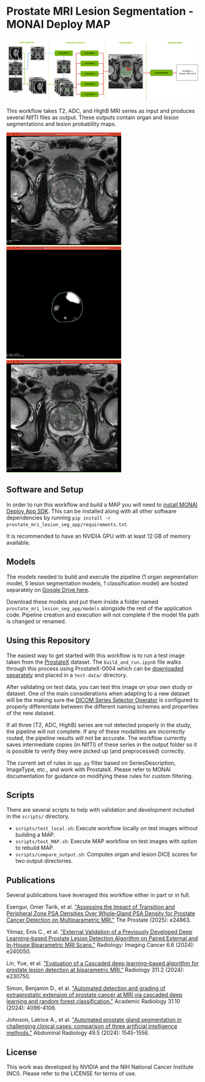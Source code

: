 # Prostate MRI Lesion Segmentation - MONAI Deploy MAP

<p float="left">
  <img src="imgs/workflow-diagram.png" width="900"/>
</p>

This workflow takes T2, ADC, and HighB MRI series as input and produces several NIfTI files as output. These outputs contain organ and lesion segmentations and lesion probability maps.

<p float="left">
  <img src="imgs/organ_seg.png" width="300" />
  <img src="imgs/lesion_prob.png" width="300" />
  <img src="imgs/lesion_mask.png" width="300" />
</p>

## Software and Setup

In order to run this workflow and build a MAP you will need to [install MONAI Deploy App SDK](https://docs.monai.io/projects/monai-deploy-app-sdk/en/latest/getting_started/installing_app_sdk.html). This can be installed along with all other software dependencies by running `pip install -r prostate_mri_lesion_seg_app/requirements.txt`.

It is recommended to have an NVIDIA GPU with at least 12 GB of memory available.

## Models

The models needed to build and execute the pipeline (1 organ segmentation model, 5 lesion segmentation models, 1 classification model) are hosted separately on [Google Drive here](https://drive.google.com/drive/folders/1EpjrlzEdV7CcaCYqGTIEzOapamP4Ag6M?usp=sharing).

Download these models and put them inside a folder named `prostate_mri_lesion_seg_app/models` alongside the rest of the application code. Pipeline creation and execution will not complete if the model file path is changed or renamed.

## Using this Repository

The easiest way to get started with this workflow is to run a test image taken from the [ProstateX](https://wiki.cancerimagingarchive.net/pages/viewpage.action?pageId=23691656) dataset. The `build_and_run.ipynb` file walks through this process using ProstateX-0004 which can be [downloaded separately](https://drive.google.com/drive/folders/1besSncSLlbeiv7UWveRJoOYQXOzu3JkU?usp=sharing) and placed in a `test-data/` directory.

After validating on test data, you can test this image on your own study or dataset. One of the main considerations when adapting to a new dataset will be the making sure the [DICOM Series Selector Operator](https://docs.monai.io/projects/monai-deploy-app-sdk/en/latest/modules/_autosummary/monai.deploy.operators.DICOMSeriesSelectorOperator.html#monai.deploy.operators.DICOMSeriesSelectorOperator) is configured to properly differentiate between the different naming schemes and properties of the new dataset.

If all three (T2, ADC, HighB) series are not detected properly in the study, the pipeline will not complete. If any of these modalities are incorrectly routed, the pipeline results will not be accurate. The workflow currently saves intermediate copies (in NIfTI) of these series in the output folder so it is possible to verify they were picked up (and preprocessed) correctly.

The current set of rules in `app.py` filter based on SeriesDescription, ImageType, etc., and work with ProstateX. Please refer to MONAI documentation for guidance on modifying these rules for custom filtering.

## Scripts

There are several scripts to help with validation and development included in the `scripts/` directory.

- `scripts/test_local.sh`: Execute workflow locally on test images without building a MAP.
- `scripts/test_MAP.sh`: Execute MAP workflow on test images with option to rebuild MAP.
- `scripts/compare_output.sh`: Computes organ and lesion DICE scores for two output directories.

## Publications

Several publications have leveraged this workflow either in part or in full.

Esengur, Omer Tarik, et al. ["Assessing the Impact of Transition and Peripheral Zone PSA Densities Over Whole‐Gland PSA Density for Prostate Cancer Detection on Multiparametric MRI."](https://onlinelibrary.wiley.com/doi/abs/10.1002/pros.24863) The Prostate (2025): e24863.

Yilmaz, Enis C., et al. ["External Validation of a Previously Developed Deep Learning–based Prostate Lesion Detection Algorithm on Paired External and In-House Biparametric MRI Scans."](https://pubs.rsna.org/doi/abs/10.1148/rycan.240050) Radiology: Imaging Cancer 6.6 (2024): e240050.

Lin, Yue, et al. ["Evaluation of a Cascaded deep learning–based algorithm for prostate lesion detection at biparametric MRI."](https://pubs.rsna.org/doi/abs/10.1148/radiol.230750) Radiology 311.2 (2024): e230750.

Simon, Benjamin D., et al. ["Automated detection and grading of extraprostatic extension of prostate cancer at MRI via cascaded deep learning and random forest classification."](https://www.sciencedirect.com/science/article/abs/pii/S1076633224002204) Academic Radiology 31.10 (2024): 4096-4106.

Johnson, Latrice A., et al. ["Automated prostate gland segmentation in challenging clinical cases: comparison of three artificial intelligence methods."](https://link.springer.com/article/10.1007/s00261-024-04242-7) Abdominal Radiology 49.5 (2024): 1545-1556.

## License

This work was developed by NVIDIA and the NIH National Cancer Institute (NCI). Please refer to the LICENSE for terms of use.
